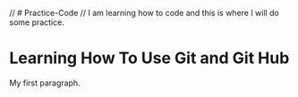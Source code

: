 // # Practice-Code
// I am learning how to code and this is where I will do some practice.

<!DOCTYPE html>
<html>
<head>
<title>Learning How To Program</title>
</head>
<body>

<h1>Learning How To Use Git and Git Hub</h1>

<p>My first paragraph.</p>

</body>
</html> 
